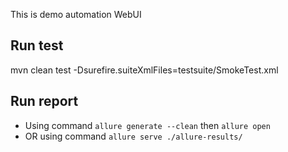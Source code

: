 This is demo automation WebUI 

## Run test
mvn clean test -Dsurefire.suiteXmlFiles=testsuite/SmokeTest.xml

## Run report
- Using command `allure generate --clean` then `allure open`
- OR using command `allure serve ./allure-results/`
